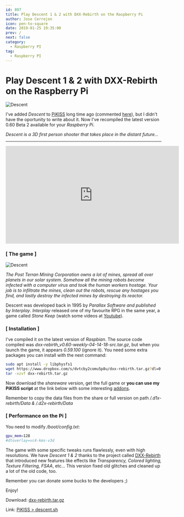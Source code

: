 ```yaml
---
id: 897
title: Play Descent 1 & 2 with DXX-Rebirth on the Raspberry Pi
author: Jose Cerrejon
icon: pen-to-square
date: 2019-01-25 19:35:00
prev: /
next: false
category:
  - Raspberry PI
tag:
  - Raspberry PI
---
```


# Play Descent 1 & 2 with DXX-Rebirth on the Raspberry Pi

![Descent](/images/2015/03/descent.png)

I've added *Descent* to [PiKISS](https://github.com/jmcerrejon/PiKISS/blob/master/scripts/games/descent.sh) long time ago (commented [here](/post.php?id=534)), but I didn't have the oportunity to write about it. Now I've recompiled the latest version 0.60 Beta 2 available for your *Raspberry Pi*.

*Descent is a 3D first person shooter that takes place in the distant future...*

- - -
<iframe width="560" height="315" src="https://www.youtube.com/embed/MAKS7hUkIMk" frameborder="0" allow="accelerometer; autoplay; encrypted-media; gyroscope; picture-in-picture" allowfullscreen></iframe>

### [ The game ]

![Descent](/images/2019/01/d1xr-scrn25.jpg)

*The Post Terran Mining Corporation owns a lot of mines, spread all over planets in our solar system. Somehow all the mining robots become infected with a computer virus and took the human workers hostage. Your job is to infiltrate the mines, clean out the robots, rescue any hostages you find, and lastly destroy the infected mines by destroying its reactor.*

Descent was developed back in 1995 by *Parallax Software and published by Interplay*. *Interplay* released one of my favourite RPG in the same year, a game called *Stone Keep* (watch some videos at [Youtube](https://www.youtube.com/channel/UCw8v-vad-PKjIh41vzLvHCA)).

### [ Installation ]

I've compiled it on the latest version of *Raspbian*. The source code compiled was *dxx-rebirth_v0.60-weekly-04-14-18-src.tar.gz*, but when you launch the game, it appears *0.59.100* (ignore it). You need some extra packages you can install with the next command:

```bash
sudo apt install -y libphysfs1
wget https://www.dropbox.com/s/dvtcby2comu5p8u/dxx-rebirth.tar.gz?dl=0
tar -xzvf dxx-rebirth.tar.gz
```

Now download the *shareware* version, get the full game or **you can use my PiKISS script** at the link below with some interesting [addons](https://www.dxx-rebirth.com).

Remember to copy the data files from the share or full version on path */.d1x-rebirth/Data & /.d2x-rebirth/Data*

### [ Performance on the Pi ]

You need to modify */boot/config.txt*:

```bash
gpu_mem=128
#dtoverlay=vc4-kms-v3d
```

The game with some specific tweaks runs flawlessly, even with high resolutions. We have *Descent 1 & 2* thanks to the project called [DXX-Rebirth](https://www.dxx-rebirth.com) that introduced new features like effects like *Transparency, Colored lighting, Texture Filtering, FSAA*, etc... This version fixed old glitches and cleaned up a lot of the old code, too.

Remember you can donate some bucks to the developers ;)

Enjoy!

Download: [dxx-rebirth.tar.gz](https://www.dropbox.com/s/dvtcby2comu5p8u/dxx-rebirth.tar.gz?dl=0)

Link: [PiKISS > descent.sh](https://github.com/jmcerrejon/PiKISS/blob/master/scripts/games/descent.sh)
